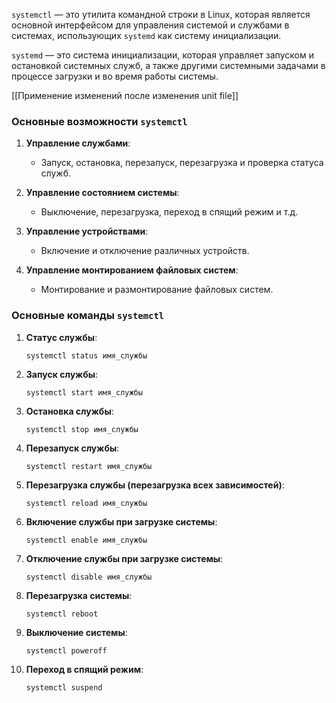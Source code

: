 `systemctl` — это утилита командной строки в Linux, которая является основной интерфейсом для управления системой и службами в системах, использующих `systemd` как систему инициализации. 

`systemd` — это система инициализации, которая управляет запуском и остановкой системных служб, а также другими системными задачами в процессе загрузки и во время работы системы.

[[Применение изменений после изменения unit file]]
### Основные возможности `systemctl`

1. **Управление службами**:
    
    - Запуск, остановка, перезапуск, перезагрузка и проверка статуса служб.
2. **Управление состоянием системы**:
    
    - Выключение, перезагрузка, переход в спящий режим и т.д.
3. **Управление устройствами**:
    
    - Включение и отключение различных устройств.
4. **Управление монтированием файловых систем**:
    
    - Монтирование и размонтирование файловых систем.

### Основные команды `systemctl`

1. **Статус службы**:

    `systemctl status имя_службы`

2. **Запуск службы**:

    `systemctl start имя_службы`

3. **Остановка службы**:

    `systemctl stop имя_службы`

4. **Перезапуск службы**:
  
    `systemctl restart имя_службы`

5. **Перезагрузка службы (перезагрузка всех зависимостей)**:
 
    `systemctl reload имя_службы`
   
6. **Включение службы при загрузке системы**:
  
    `systemctl enable имя_службы`
  
7. **Отключение службы при загрузке системы**:
   
    `systemctl disable имя_службы`

8. **Перезагрузка системы**:

    `systemctl reboot`

9. **Выключение системы**:

    `systemctl poweroff`

10. **Переход в спящий режим**:

    `systemctl suspend`